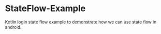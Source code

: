 # StateFlow-Example
Kotlin login state flow example to demonstrate how we can use state flow in android.
